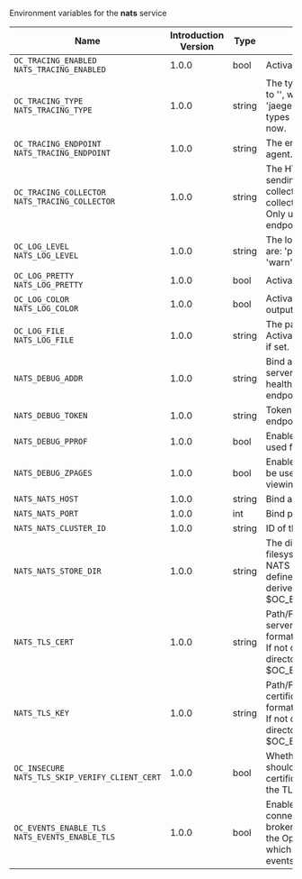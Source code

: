 Environment variables for the **nats** service

| Name | Introduction Version | Type | Description | Default Value |
|---|---|---|---|:---|
|`OC_TRACING_ENABLED`<br/>`NATS_TRACING_ENABLED`| 1.0.0 |bool|Activates tracing.|false|
|`OC_TRACING_TYPE`<br/>`NATS_TRACING_TYPE`| 1.0.0 |string|The type of tracing. Defaults to '', which is the same as 'jaeger'. Allowed tracing types are 'jaeger' and '' as of now.||
|`OC_TRACING_ENDPOINT`<br/>`NATS_TRACING_ENDPOINT`| 1.0.0 |string|The endpoint of the tracing agent.||
|`OC_TRACING_COLLECTOR`<br/>`NATS_TRACING_COLLECTOR`| 1.0.0 |string|The HTTP endpoint for sending spans directly to a collector, i.e. \http://jaeger-collector:14268/api/traces. Only used if the tracing endpoint is unset.||
|`OC_LOG_LEVEL`<br/>`NATS_LOG_LEVEL`| 1.0.0 |string|The log level. Valid values are: 'panic', 'fatal', 'error', 'warn', 'info', 'debug', 'trace'.||
|`OC_LOG_PRETTY`<br/>`NATS_LOG_PRETTY`| 1.0.0 |bool|Activates pretty log output.|false|
|`OC_LOG_COLOR`<br/>`NATS_LOG_COLOR`| 1.0.0 |bool|Activates colorized log output.|false|
|`OC_LOG_FILE`<br/>`NATS_LOG_FILE`| 1.0.0 |string|The path to the log file. Activates logging to this file if set.||
|`NATS_DEBUG_ADDR`| 1.0.0 |string|Bind address of the debug server, where metrics, health, config and debug endpoints will be exposed.|127.0.0.1:9234|
|`NATS_DEBUG_TOKEN`| 1.0.0 |string|Token to secure the metrics endpoint.||
|`NATS_DEBUG_PPROF`| 1.0.0 |bool|Enables pprof, which can be used for profiling.|false|
|`NATS_DEBUG_ZPAGES`| 1.0.0 |bool|Enables zpages, which can be used for collecting and viewing in-memory traces.|false|
|`NATS_NATS_HOST`| 1.0.0 |string|Bind address.|127.0.0.1|
|`NATS_NATS_PORT`| 1.0.0 |int|Bind port.|9233|
|`NATS_NATS_CLUSTER_ID`| 1.0.0 |string|ID of the NATS cluster.|opencloud-cluster|
|`NATS_NATS_STORE_DIR`| 1.0.0 |string|The directory where the filesystem storage will store NATS JetStream data. If not defined, the root directory derives from $OC_BASE_DATA_PATH/nats.|/home/chaser/.opencloud/nats|
|`NATS_TLS_CERT`| 1.0.0 |string|Path/File name of the TLS server certificate (in PEM format) for the NATS listener. If not defined, the root directory derives from $OC_BASE_DATA_PATH/nats.|/home/chaser/.opencloud/nats/tls.crt|
|`NATS_TLS_KEY`| 1.0.0 |string|Path/File name for the TLS certificate key (in PEM format) for the NATS listener. If not defined, the root directory derives from $OC_BASE_DATA_PATH/nats.|/home/chaser/.opencloud/nats/tls.key|
|`OC_INSECURE`<br/>`NATS_TLS_SKIP_VERIFY_CLIENT_CERT`| 1.0.0 |bool|Whether the NATS server should skip the client certificate verification during the TLS handshake.|false|
|`OC_EVENTS_ENABLE_TLS`<br/>`NATS_EVENTS_ENABLE_TLS`| 1.0.0 |bool|Enable TLS for the connection to the events broker. The events broker is the OpenCloud service which receives and delivers events between the services.|false|